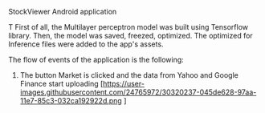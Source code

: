 StockViewer Android application

T
First of all, the Multilayer perceptron model was built using Tensorflow library. Then, the model was saved, freezed, optimized. 
The optimized for Inference files were added to the app's assets.

The flow of events of the application is the following:

1. The button Market is clicked and the data from Yahoo and Google Finance start uploading
[https://user-images.githubusercontent.com/24765972/30320237-045de628-97aa-11e7-85c3-032ca192922d.png ]

